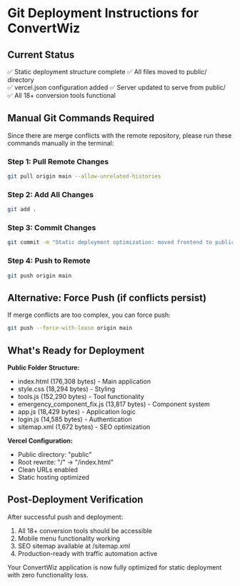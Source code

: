 # Git Deployment Instructions for ConvertWiz

## Current Status
✅ Static deployment structure complete
✅ All files moved to public/ directory  
✅ vercel.json configuration added
✅ Server updated to serve from public/
✅ All 18+ conversion tools functional

## Manual Git Commands Required

Since there are merge conflicts with the remote repository, please run these commands manually in the terminal:

### Step 1: Pull Remote Changes
```bash
git pull origin main --allow-unrelated-histories
```

### Step 2: Add All Changes
```bash
git add .
```

### Step 3: Commit Changes
```bash
git commit -m "Static deployment optimization: moved frontend to public/, added vercel.json, restored full functionality"
```

### Step 4: Push to Remote
```bash
git push origin main
```

## Alternative: Force Push (if conflicts persist)
If merge conflicts are too complex, you can force push:
```bash
git push --force-with-lease origin main
```

## What's Ready for Deployment

**Public Folder Structure:**
- index.html (176,308 bytes) - Main application
- style.css (18,294 bytes) - Styling
- tools.js (152,290 bytes) - Tool functionality  
- emergency_component_fix.js (13,817 bytes) - Component system
- app.js (18,429 bytes) - Application logic
- login.js (14,585 bytes) - Authentication
- sitemap.xml (1,672 bytes) - SEO optimization

**Vercel Configuration:**
- Public directory: "public"
- Root rewrite: "/" → "/index.html"
- Clean URLs enabled
- Static hosting optimized

## Post-Deployment Verification
After successful push and deployment:
1. All 18+ conversion tools should be accessible
2. Mobile menu functionality working
3. SEO sitemap available at /sitemap.xml
4. Production-ready with traffic automation active

Your ConvertWiz application is now fully optimized for static deployment with zero functionality loss.